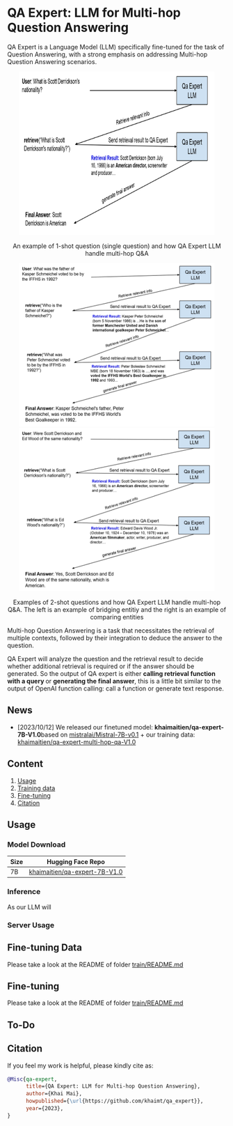 # QA Expert: LLM for Multi-hop Question Answering

QA Expert is a Language Model (LLM) specifically fine-tuned for the task of Question Answering, with a strong emphasis on addressing Multi-hop Question Answering scenarios.

<p align="center">
  <img src="assets/1-shot-example.jpg", width="450", height="375">
</p>
<p align="center">
An example of 1-shot question (single question) and how QA Expert LLM handle multi-hop Q&A</p>

<p align="center">
  <img src="assets/hotpot_qa_bridge.jpg", width="450", height="375">
  <img src="assets/hotpot_qa_compare.jpg", width="450", height="375">
</p>
<p align="center">
Examples of 2-shot questions and how QA Expert LLM handle multi-hop Q&A. The left is an example of bridging entitiy and the right is an example of comparing entities</p>

Multi-hop Question Answering is a task that necessitates the retrieval of multiple contexts, followed by their integration to deduce the answer to the question. 

QA Expert will analyze the question and the retrieval result to decide whether additional retrieval is required or if the answer should be generated. So the output of QA expert is either <b>calling retrieval function with a query </b> or <b>generating the final answer</b>, this is a little bit similar to the output of OpenAI function calling: call a function or generate text response.

## News
- [2023/10/12] We released our finetuned model: <b>khaimaitien/qa-expert-7B-V1.0</b>based on [mistralai/Mistral-7B-v0.1](https://huggingface.co/mistralai/Mistral-7B-v0.1) + our training data: [khaimaitien/qa-expert-multi-hop-qa-V1.0](https://huggingface.co/datasets/khaimaitien/qa-expert-multi-hop-qa-V1.0)

## Content
1. [Usage](#usage)
2. [Training data](#training-data)
3. [Fine-tuning](#fine-tuning)
4. [Citation](#citation)

## Usage
### Model Download

| Size | Hugging Face Repo |
| ---  | --- |
| 7B | [khaimaitien/qa-expert-7B-V1.0](https://huggingface.co/khaimaitien/qa-expert-7B-V1.0) | 

### Inference 
As our LLM will 

### Server Usage


## Fine-tuning Data
Please take a look at the README of folder [train/README.md](train/README.md)

## Fine-tuning
Please take a look at the README of folder [train/README.md](train/README.md)
## To-Do

## Citation
If you feel my work is helpful, please kindly cite as:
```bibtex
@Misc{qa-expert,
      title={QA Expert: LLM for Multi-hop Question Answering},
      author={Khai Mai},
      howpublished={\url{https://github.com/khaimt/qa_expert}},
      year={2023},
}
```